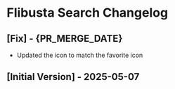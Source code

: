 # Flibusta Search Changelog

## [Fix] - {PR_MERGE_DATE}

- Updated the icon to match the favorite icon

## [Initial Version] - 2025-05-07
